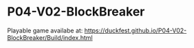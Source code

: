 # P04-V02-BlockBreaker
Playable game availabe  at: https://duckfest.github.io/P04-V02-BlockBreaker/Build/index.html

